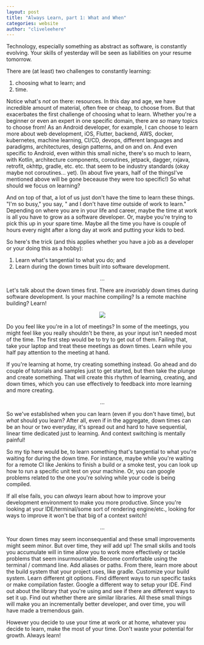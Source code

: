 ```yaml
---
layout: post
title: "Always Learn, part 1: What and When"
categories: website
author: "cliveleehere"
---
```


Technology, especially something as abstract as software, is constantly evolving.  Your skills of yesterday will be seen as liabilities on your resume tomorrow.  

There are (at least) two challenges to constantly learning:
1) choosing what to learn; and
2) time.

Notice what's _not_ on there: resources.  In this day and age, we have incredible amount of material, often free or cheap, to choose from.  But that exacerbates the first challenge of choosing what to learn.  Whether you're a beginner or even an expert in one specific domain, there are _so_ many topics to choose from!  As an Android developer, for example, I can choose to learn more about web development, iOS, Flutter, backend, AWS, docker, kubernetes, machine learning, CI/CD, devops, different languages and paradigms, architectures, design patterns, and on and on.  And even specific to Android, even within this small niche, there's so much to learn, with Kotlin, architecture components, coroutines, jetpack, dagger, rxjava, retrofit, okhttp, gradle, etc. etc. that seem to be industry standards (okay maybe not coroutines... yet).  (In about five years, half of the thingsI've mentioned above will be gone beceause they were too specific!)  So what should we focus on learning?

And on top of that, a lot of us just don't have the time to learn these things.  "I'm so busy," you say, " and I don't have _time_ outside of work to learn."  Depending on where you are in your life and career, maybe the time at work is all you have to grow as a software developer.  Or, maybe you're trying to pick this up in your spare time.  Maybe all the time you have is couple of hours every night after a long day at work and putting your kids to bed.

So here's the trick (and this applies whether you have a job as a developer or your doing this as a hobby):
1) Learn what's tangential to what you do; and
2) Learn during the down times built into software development.

<p align="center">
    ...
</p>

Let's talk about the down times first.  There are _invariably_ down times during software development.  Is your machine compiling?  Is a remote machine building? Learn!

<p align="center">
    <img src="https://imgs.xkcd.com/comics/compiling.png">
</p>

Do you feel like you're in a lot of meetings?  In some of the meetings, you might feel like you really shouldn't be there, as your input isn't needed most of the time.  The first step would be to try to get out of them.  Failing that, take your laptop and treat these meetings as down times.  Learn while you half pay attention to the meeting at hand.

If you're learning at home, try creating something instead.  Go ahead and do couple of tutorials and samples just to get started, but then take the plunge and create something.  That will create this rhythm of learning, creating, and down times, which you can use effectively to feedback into more learning and more creating.

<p align="center">
    ...
</p>

So we've established when you can learn (even if you don't have time), but *what* should you learn?  After all, even if in the aggregate, down times can be an hour or two everyday, it's spread out and hard to have sequential, linear time dedicated just to learning.  And context switching is mentally painful!

So my tip here would be, to learn something that's tangential to what you're waiting for during the down time.  For instance, maybe while you're waiting for a remote CI like Jenkins to finish a build or a smoke test, you can look up how to run a specific unit test on your machine.  Or, you can google problems related to the one you're solving while your code is being compiled. 

If all else fails, you can *always* learn about how to improve your development environment to make you more productive.  Since you're looking at your IDE/terminal/some sort of rendering engine/etc., looking for ways to improve it won't be that big of a context switch!  

<p align="center">
    ...
</p>

Your down times may seem inconsequential and these small improvements might seem minor.  But over time, they _will_ add up!  The small skills and tools you accumulate will in time allow you to work more effectively or tackle problems that seem insurmountable.  Become comfortable using the terminal / command line.  Add aliases or paths.  From there, learn more about the build system that your project uses, like gradle.  Customize your build system.  Learn different git options.  Find different ways to run specific tasks or make compilation faster.  Google a different way to setup your IDE.  Find out about the library that you're using and see if there are different ways to set it up.  Find out whether there are similar libraries.  All these small things will make you an incrementally better developer, and over time, you will have made a tremendous gain.

However you decide to use your time at work or at home, whatever you decide to learn, make the most of your time.  Don't waste your potential for growth.  Always learn!
